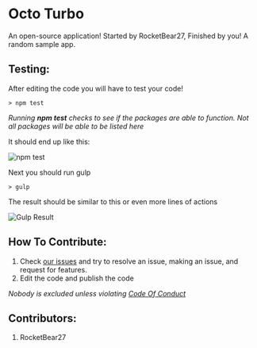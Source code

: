 # Octo Turbo
An open-source application! Started by RocketBear27, Finished by you! A random sample app.

## Testing:
After editing the code you will have to test your code! 

``` code
> npm test
```
_Running **npm test** checks to see if the packages are able to function. Not all packages will be able to be listed here_

It should end up like this:

![npm test](https://cdn.glitch.com/c16530b3-dd93-4a57-936e-b6d47ae27437%2FCapture1.PNG?1533679946641)

Next you should run gulp

``` code
> gulp
```
The result should be similar to this or even more lines of actions

![Gulp Result](https://cdn.glitch.com/c16530b3-dd93-4a57-936e-b6d47ae27437%2FCapture2.PNG?1533680135129)

## How To Contribute:
1. Check [our issues](https://github.com/rocketbear27/octo-turbo/issues) and try to resolve an issue, making an issue, and request for features.
2. Edit the code and publish the code

_Nobody is excluded unless violating [Code Of Conduct](https://github.com/rocketbear27/octo-turbo/wiki/Code-Of-Conduct)_

## Contributors:
1. RocketBear27
